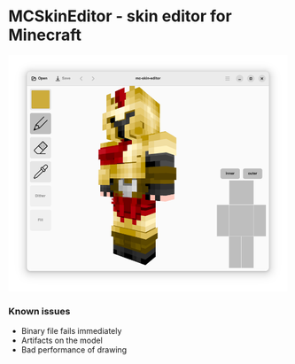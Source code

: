 # MCSkinEditor - skin editor for Minecraft

![MCSkinEditor UI](resources/screenshot-1.png)

### Known issues
* Binary file fails immediately
* Artifacts on the model
* Bad performance of drawing

